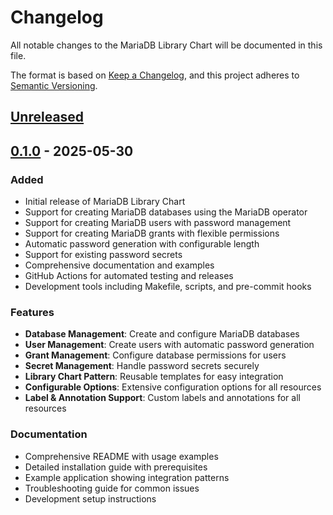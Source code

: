 # Changelog

All notable changes to the MariaDB Library Chart will be documented in this file.

The format is based on [Keep a Changelog](https://keepachangelog.com/en/1.0.0/),
and this project adheres to [Semantic Versioning](https://semver.org/spec/v2.0.0.html).

## [Unreleased]

## [0.1.0] - 2025-05-30

### Added
- Initial release of MariaDB Library Chart
- Support for creating MariaDB databases using the MariaDB operator
- Support for creating MariaDB users with password management
- Support for creating MariaDB grants with flexible permissions
- Automatic password generation with configurable length
- Support for existing password secrets
- Comprehensive documentation and examples
- GitHub Actions for automated testing and releases
- Development tools including Makefile, scripts, and pre-commit hooks

### Features
- **Database Management**: Create and configure MariaDB databases
- **User Management**: Create users with automatic password generation
- **Grant Management**: Configure database permissions for users
- **Secret Management**: Handle password secrets securely
- **Library Chart Pattern**: Reusable templates for easy integration
- **Configurable Options**: Extensive configuration options for all resources
- **Label & Annotation Support**: Custom labels and annotations for all resources

### Documentation
- Comprehensive README with usage examples
- Detailed installation guide with prerequisites
- Example application showing integration patterns
- Troubleshooting guide for common issues
- Development setup instructions

[Unreleased]: https://github.com/fpsecosystem/helm-charts/compare/v0.1.0...HEAD
[0.1.0]: https://github.com/fpsecosystem/helm-charts/releases/tag/v0.1.0
